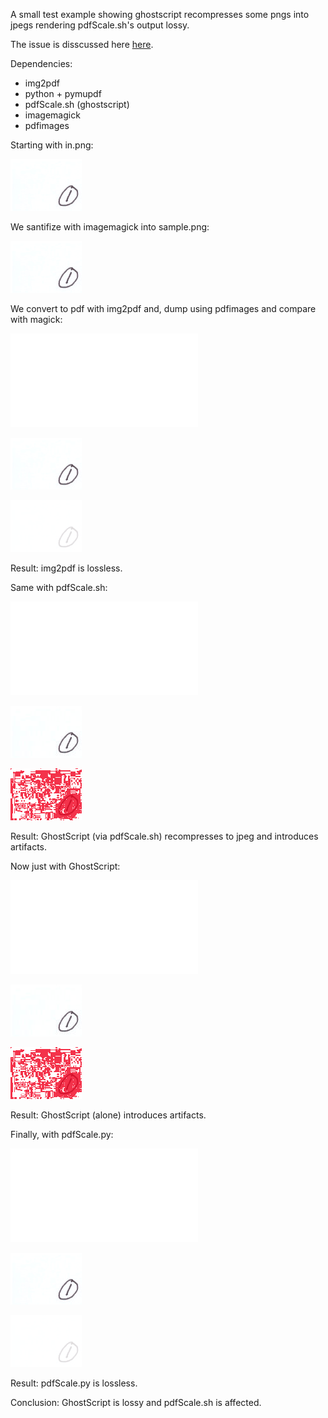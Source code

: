 A small test example showing ghostscript recompresses some pngs into jpegs rendering pdfScale.sh's output lossy.

The issue is disscussed here [here](https://github.com/tavinus/pdfScale/issues/27).

Dependencies:
* img2pdf
* python + pymupdf
* pdfScale.sh (ghostscript)
* imagemagick
* pdfimages

Starting with in.png:

![in.png](in.png?raw=true "in.png")

We santifize with imagemagick into sample.png:

![sample.png](sample.png?raw=true "sample.png")

We convert to pdf with img2pdf and, dump using pdfimages and compare with magick:

![sample1.pdf](sample1.pdf?raw=true "sample1.pdf")

![sample1-000.png](sample1-000.png?raw=true "sample1-000.png")

![sample1-000-diff.png](sample1-000-diff.png?raw=true "sample1-000-diff.png")

Result: img2pdf is lossless.

Same with pdfScale.sh:

![sample2.pdf](sample2.pdf?raw=true "sample2.pdf")

![sample2-000.jpg](sample2-000.jpg?raw=true "sample2-000.jpg")

![sample2-000-diff.png](sample2-000-diff.png?raw=true "sample2-000-diff.png")

Result: GhostScript (via pdfScale.sh) recompresses to jpeg and introduces artifacts.

Now just with GhostScript:

![sample3.pdf](sample3.pdf?raw=true "sample3.pdf")

![sample3-000.jpg](sample3-000.jpg?raw=true "sample3-000.jpg")

![sample3-000-diff.png](sample3-000-diff.png?raw=true "sample3-000-diff.png")

Result: GhostScript (alone) introduces artifacts.

Finally, with pdfScale.py:

![sample4.pdf](sample4.pdf?raw=true "sample4.pdf")

![sample4-000.png](sample4-000.png?raw=true "sample4-000.png")

![sample4-000-diff.png](sample4-000-diff.png?raw=true "sample4-000-diff.png")

Result: pdfScale.py is lossless.

Conclusion: GhostScript is lossy and pdfScale.sh is affected.

